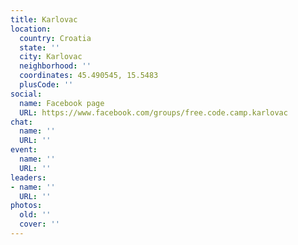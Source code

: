 ```yaml
---
title: Karlovac
location:
  country: Croatia
  state: ''
  city: Karlovac
  neighborhood: ''
  coordinates: 45.490545, 15.5483
  plusCode: ''
social:
  name: Facebook page
  URL: https://www.facebook.com/groups/free.code.camp.karlovac
chat:
  name: ''
  URL: ''
event:
  name: ''
  URL: ''
leaders:
- name: ''
  URL: ''
photos:
  old: ''
  cover: ''
---
```

